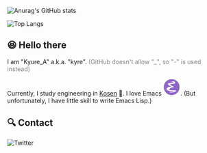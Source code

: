 ![Anurag's GitHub stats](https://github-readme-stats.vercel.app/api?username=Kyure-A&theme=monokai)

![Top Langs](https://github-readme-stats.vercel.app/api/top-langs/?username=Kyure-A&layout=compact&theme=monokai&exclude_repo=nand2tetris)

## 😆 Hello there

I am "Kyure_A" a.k.a. "kyre". <span style="color: gray; ">(GitHub doesn't allow "_", so "-" is used instead)</span> 

Currently, I study engineering in [Kosen](https://www.kosen-k.go.jp/english/what/features/features.html) 🏫. I love Emacs ![EmacsIcon](./EmacsIcon.svg). (But unfortunately, I have little skill to write Emacs Lisp.)

## 🔍 Contact

![Twitter](https://badgen.net/twitter/follow/Kyure_A)
